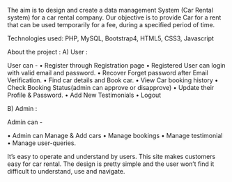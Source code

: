 The aim is to design and create a data management System (Car Rental system) for a car rental company.
Our objective is to provide Car for a rent that can be used temporarily for a fee, during a specified period of time.

Technologies used: PHP, MySQL, Bootstrap4, HTML5, CSS3, Javascript

About the project : 
A) User :

User can - • Register through Registration page • Registered User can login with valid email and password. • Recover Forget password after Email Verification. • Find car details and Book car. • View Car booking history • Check Booking Status(admin can approve or disapprove) • Update their Profile & Password. • Add New Testimonials • Logout

B) Admin :

Admin can -

• Admin can Manage & Add cars • Manage bookings • Manage testimonial • Manage user-queries.

It’s easy to operate and understand by users. This site makes customers easy for car rental. The design is pretty simple and the user won’t find it difficult to understand, use and navigate.
